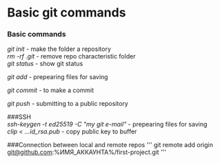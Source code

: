 # Basic git commands  
### Basic commands  
_*git init*_ - make the folder a repository  
_*rm -rf .git*_ - remove repo characteristic folder  
_*git status*_ - show git status


_*git add*_ - prepearing files for saving


_*git commit*_ - to make a commit


_*git push*_ - submitting to a public repository


###SSH  
_*ssh-keygen -t ed25519 -C "my git e-mail"*_ - prepearing files for saving  
_*clip < ...id_rsa.pub*_ - copy public key to buffer


###Connection between local and remote repos
'''
git remote add origin git@github.com:%ИМЯ_АККАУНТА%/first-project.git
'''

